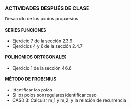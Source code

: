 ### ACTIVIDADES DESPUÉS DE CLASE
Desarrollo de los puntos propuestos 

#### SERIES FUNCIONES
- Ejercicio 7 de la sección 2.3.9
- Ejercicios 4 y 6 de la sección 2.4.7 

#### POLINOMIOS ORTOGONALES
- Ejercicio 1 de la sección 4.6.6

#### MÉTODO DE FROBENIUS
- Identificar los polos
- Si los polos son regulares identificar caso
- CASO 3: Calcular m_1 y m_2, y la relación de recurrencia

